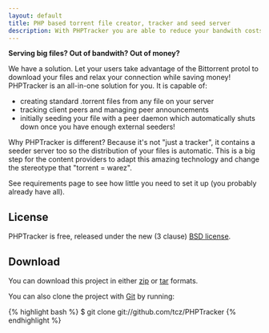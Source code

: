 ```yaml
---
layout: default
title: PHP based torrent file creator, tracker and seed server
description: With PHPTracker you are able to reduce your bandwith costs using the Bittorrent technology. If you serve big files, you have to give access from your server only initially.
---
```


**Serving big files? Out of bandwith? Out of money?**

We have a solution. Let your users take advantage of the Bittorrent protol to download your files and relax your connection while saving money!
PHPTracker is an all-in-one solution for you. It is capable of:

* creating standard .torrent files from any file on your server
* tracking client peers and managing peer announcements
* initially seeding your file with a peer daemon which automatically shuts down once you have enough external seeders!</li>

Why PHPTracker is different? Because it's not "just a tracker", it contains a seeder server too so the distribution of your files is automatic. This is a big step for the content providers to adapt this amazing technology and change the stereotype that "torrent = warez".

See requirements page to see how little you need to set it up (you probably already have all).

## License ##
PHPTracker is free, released under the new (3 clause) [BSD license](/license.html "PHPTracker open-source license").

## Download ##
You can download this project in either
  [zip](http://github.com/tcz/PHPTracker/zipball/master) or
  [tar](http://github.com/tcz/PHPTracker/tarball/master) formats.

You can also clone the project with [Git](http://git-scm.com "Git version control system")
  by running:

{% highlight bash %}
$ git clone git://github.com/tcz/PHPTracker
{% endhighlight %}
